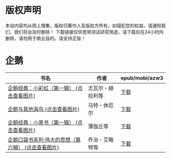 # 版权声明

本站内容均从网上搜集，版权归著作人及版权方所有，如侵犯您的权益，请通知我们，我们将会及时删除！ 下载链接仅供宽带测试研究用途，请下载后在24小时内删除，请勿用于商业目的。请支持正版！

# 企鹅

| 书名 | 作者 | epub/mobi/azw3 |
| --- | --- | --- |
| [企鹅经典：小彩虹（第一辑） (点击查看图片)](https://www.dushupai.com/attachment/2024/06/08/05a24a9f2495563d.jpg) | 尤瓦尔・赫拉利等 | [下载](https://url89.ctfile.com/f/31084289-1357047589-826fe8?p=8866) |
| [企鹅与其他海鸟 (点击查看图片)](https://www.dushupai.com/attachment/2024/06/07/624a6f2c1ff5a8bf.jpg) | 马特・休厄尔 | [下载](https://url89.ctfile.com/f/31084289-1357039798-46922b?p=8866) |
| [企鹅经典：小黑书（第一辑） (点击查看图片)](https://www.dushupai.com/attachment/2024/06/07/9c075522e2f9c8cb.jpeg) | 薄伽丘等 | [下载](https://url89.ctfile.com/f/31084289-1357039321-31ad7e?p=8866) |
| [企鹅口袋书系列·伟大的思想（第六辑） (点击查看图片)](https://www.dushupai.com/attachment/2024/06/06/bdd1f37892f647a8.jpg) | 乔治・艾略特等 | [下载](https://url89.ctfile.com/f/31084289-1357032781-ada2e7?p=8866) |
